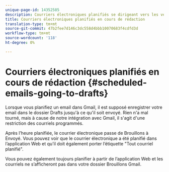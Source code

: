 ```yaml
---
unique-page-id: 14352585
description: Courriers électroniques planifiés se dirigeant vers les versions préliminaires - Documents marketing - Documentation du produit
title: Courriers électroniques planifiés en cours de rédaction
translation-type: tm+mt
source-git-commit: 47b2fee7d146c3dc558d4bbb10070683f4cdfd3d
workflow-type: tm+mt
source-wordcount: '118'
ht-degree: 0%

---
```



# Courriers électroniques planifiés en cours de rédaction {#scheduled-emails-going-to-drafts}

Lorsque vous planifiez un email dans Gmail, il est supposé enregistrer votre email dans le dossier Drafts jusqu&#39;à ce qu&#39;il soit envoyé. Rien n&#39;a mal tourné, mais à cause de notre intégration avec Gmail, il s&#39;agit d&#39;une restriction des courriels programmés.

Après l’heure planifiée, le courrier électronique passe de Brouillons à Envoyé. Vous pouvez voir que le courrier électronique a été planifié dans l’application [](http://toutapp.com/login)Web et qu’il doit également porter l’étiquette &quot;Tout courriel planifié&quot;.

Vous pouvez également toujours planifier à partir de l’application [](http://toutapp.com/login)Web et les courriels ne s’afficheront pas dans votre dossier Brouillons Gmail.

